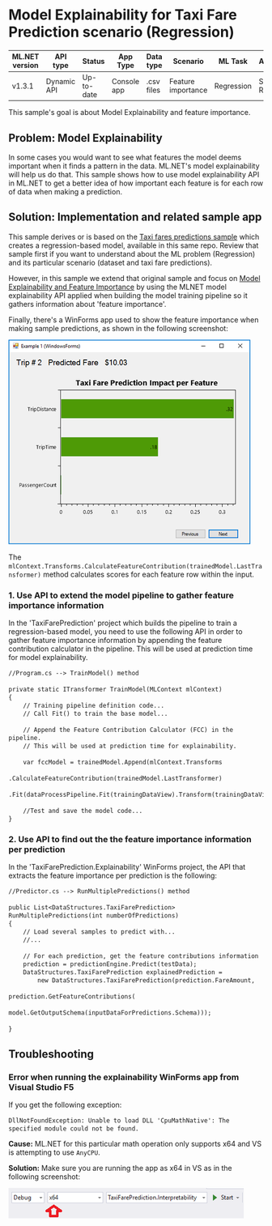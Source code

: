 # Model Explainability for Taxi Fare Prediction scenario (Regression)

| ML.NET version | API type          | Status                        | App Type    | Data type | Scenario            | ML Task                   | Algorithms                  |
|----------------|-------------------|-------------------------------|-------------|-----------|---------------------|---------------------------|-----------------------------|
| v1.3.1           | Dynamic API | Up-to-date | Console app | .csv files | Feature importance | Regression | Sdca Regression |

This sample's goal is about Model Explainability and feature importance.

## Problem: Model Explainability

In some cases you would want to see what features the model deems important when it finds a pattern in the data. ML.NET's model explainability will help us do that. This sample shows how to use model explainability API in ML.NET to get a better idea of how important each feature is for each row of data when making a prediction. 

## Solution: Implementation and related sample app

This sample derives or is based on the [Taxi fares predictions sample](/samples/csharp/getting-started/Regression_TaxiFarePrediction) which creates a regression-based model, available in this same repo. Review that sample first if you want to understand about the ML problem (Regression) and its particular scenario (dataset and taxi fare predictions).

However, in this sample we extend that original sample and focus on [Model Explainability and Feature Importance](https://medium.com/@Zelros/a-brief-history-of-machine-learning-models-explainability-f1c3301be9dc) by using the MLNET model explainability API applied when building the model training pipeline so it gathers information about 'feature importance'.

Finally, there's a WinForms app used to show the feature importance when making sample predictions, as shown in the following screenshot:

![Feature importance](images/Feature-Importance-Chart.png)

The `mlContext.Transforms.CalculateFeatureContribution(trainedModel.LastTransformer)` method calculates scores for each feature row within the input.

### 1. Use API to extend the model pipeline to gather feature importance information

In the 'TaxiFarePrediction' project which builds the pipeline to train a regression-based model, you need to use the following API in order to gather feature importance information by appending the feature contribution calculator in the pipeline. This will be used at prediction time for model explainability. 


```CSharp
//Program.cs --> TrainModel() method

private static ITransformer TrainModel(MLContext mlContext)
{
    // Training pipeline definition code...
    // Call Fit() to train the base model...

    // Append the Feature Contribution Calculator (FCC) in the pipeline. 
    // This will be used at prediction time for explainability. 

    var fccModel = trainedModel.Append(mlContext.Transforms
                        .CalculateFeatureContribution(trainedModel.LastTransformer)
                        .Fit(dataProcessPipeline.Fit(trainingDataView).Transform(trainingDataView)));

    //Test and save the model code...
}

```

### 2. Use API to find out the the feature importance information per prediction

In the 'TaxiFarePrediction.Explainability' WinForms project, the API that extracts the feature importance per prediction is the following:

```CSharp
//Predictor.cs --> RunMultiplePredictions() method

public List<DataStructures.TaxiFarePrediction> RunMultiplePredictions(int numberOfPredictions)
{
    // Load several samples to predict with...
    //... 

    // For each prediction, get the feature contributions information
    prediction = predictionEngine.Predict(testData);
    DataStructures.TaxiFarePrediction explainedPrediction = 
        new DataStructures.TaxiFarePrediction(prediction.FareAmount, 
                                              prediction.GetFeatureContributions(
                                                                model.GetOutputSchema(inputDataForPredictions.Schema)));

}

```


## Troubleshooting

### Error when running the explainability WinForms app from Visual Studio F5

If you get the following exception:

```
DllNotFoundException: Unable to load DLL 'CpuMathNative': The specified module could not be found.
```

**Cause:** ML.NET for this particular math operation only supports x64 and VS is attempting to use `AnyCPU`. 

**Solution:** Make sure you are running the app as x64 in VS as in the following screenshot:

![Feature importance](images/cpu-arch-exception_3.png)
